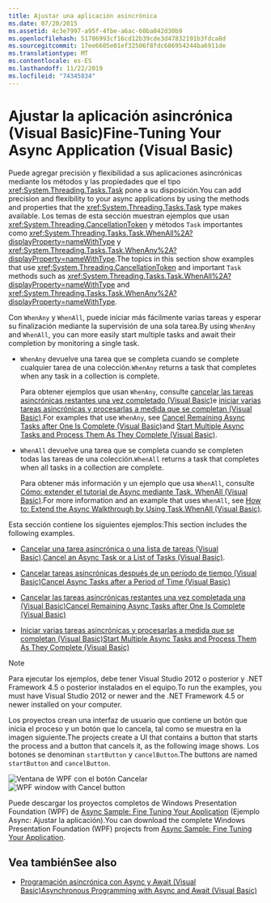 ```yaml
---
title: Ajustar una aplicación asincrónica
ms.date: 07/20/2015
ms.assetid: 4c3e7997-a95f-4fbe-a6ac-60ba042d30b9
ms.openlocfilehash: 51786993cf16cd12b39cde3d47832191b3fdca8d
ms.sourcegitcommit: 17ee6605e01ef32506f8fdc686954244ba6911de
ms.translationtype: MT
ms.contentlocale: es-ES
ms.lasthandoff: 11/22/2019
ms.locfileid: "74345834"
---
```

# <a name="fine-tuning-your-async-application-visual-basic"></a><span data-ttu-id="eb2c8-102">Ajustar la aplicación asincrónica (Visual Basic)</span><span class="sxs-lookup"><span data-stu-id="eb2c8-102">Fine-Tuning Your Async Application (Visual Basic)</span></span>
<span data-ttu-id="eb2c8-103">Puede agregar precisión y flexibilidad a sus aplicaciones asincrónicas mediante los métodos y las propiedades que el tipo <xref:System.Threading.Tasks.Task> pone a su disposición.</span><span class="sxs-lookup"><span data-stu-id="eb2c8-103">You can add precision and flexibility to your async applications by using the methods and properties that the <xref:System.Threading.Tasks.Task> type makes available.</span></span> <span data-ttu-id="eb2c8-104">Los temas de esta sección muestran ejemplos que usan <xref:System.Threading.CancellationToken> y métodos `Task` importantes como <xref:System.Threading.Tasks.Task.WhenAll%2A?displayProperty=nameWithType> y <xref:System.Threading.Tasks.Task.WhenAny%2A?displayProperty=nameWithType>.</span><span class="sxs-lookup"><span data-stu-id="eb2c8-104">The topics in this section show examples that use <xref:System.Threading.CancellationToken> and important `Task` methods such as <xref:System.Threading.Tasks.Task.WhenAll%2A?displayProperty=nameWithType> and <xref:System.Threading.Tasks.Task.WhenAny%2A?displayProperty=nameWithType>.</span></span>  
  
 <span data-ttu-id="eb2c8-105">Con `WhenAny` y `WhenAll`, puede iniciar más fácilmente varias tareas y esperar su finalización mediante la supervisión de una sola tarea.</span><span class="sxs-lookup"><span data-stu-id="eb2c8-105">By using `WhenAny` and `WhenAll`, you can more easily start multiple tasks and await their completion by monitoring a single task.</span></span>  
  
- <span data-ttu-id="eb2c8-106">`WhenAny` devuelve una tarea que se completa cuando se complete cualquier tarea de una colección.</span><span class="sxs-lookup"><span data-stu-id="eb2c8-106">`WhenAny` returns a task that completes when any task in a collection is complete.</span></span>  
  
     <span data-ttu-id="eb2c8-107">Para obtener ejemplos que usan `WhenAny`, consulte [cancelar las tareas asincrónicas restantes una vez completado (Visual Basic)](../../../../visual-basic/programming-guide/concepts/async/cancel-remaining-async-tasks-after-one-is-complete.md)e [iniciar varias tareas asincrónicas y procesarlas a medida que se completan (Visual Basic)](../../../../visual-basic/programming-guide/concepts/async/start-multiple-async-tasks-and-process-them-as-they-complete.md).</span><span class="sxs-lookup"><span data-stu-id="eb2c8-107">For examples that use `WhenAny`, see  [Cancel Remaining Async Tasks after One Is Complete (Visual Basic)](../../../../visual-basic/programming-guide/concepts/async/cancel-remaining-async-tasks-after-one-is-complete.md)and [Start Multiple Async Tasks and Process Them As They Complete (Visual Basic)](../../../../visual-basic/programming-guide/concepts/async/start-multiple-async-tasks-and-process-them-as-they-complete.md).</span></span>  
  
- <span data-ttu-id="eb2c8-108">`WhenAll` devuelve una tarea que se completa cuando se completen todas las tareas de una colección.</span><span class="sxs-lookup"><span data-stu-id="eb2c8-108">`WhenAll` returns a task that completes when all tasks in a collection are complete.</span></span>  
  
     <span data-ttu-id="eb2c8-109">Para obtener más información y un ejemplo que usa `WhenAll`, consulte [Cómo: extender el tutorial de Async mediante Task. WhenAll (Visual Basic)](../../../../visual-basic/programming-guide/concepts/async/how-to-extend-the-async-walkthrough-by-using-task-whenall.md).</span><span class="sxs-lookup"><span data-stu-id="eb2c8-109">For more information and an example that uses `WhenAll`, see [How to: Extend the Async Walkthrough by Using Task.WhenAll (Visual Basic)](../../../../visual-basic/programming-guide/concepts/async/how-to-extend-the-async-walkthrough-by-using-task-whenall.md).</span></span>  
  
 <span data-ttu-id="eb2c8-110">Esta sección contiene los siguientes ejemplos:</span><span class="sxs-lookup"><span data-stu-id="eb2c8-110">This section includes the following examples.</span></span>  
  
- <span data-ttu-id="eb2c8-111">[Cancelar una tarea asincrónica o una lista de tareas (Visual Basic)](../../../../visual-basic/programming-guide/concepts/async/cancel-an-async-task-or-a-list-of-tasks.md).</span><span class="sxs-lookup"><span data-stu-id="eb2c8-111">[Cancel an Async Task or a List of Tasks (Visual Basic)](../../../../visual-basic/programming-guide/concepts/async/cancel-an-async-task-or-a-list-of-tasks.md).</span></span>  
  
- [<span data-ttu-id="eb2c8-112">Cancelar tareas asincrónicas después de un período de tiempo (Visual Basic)</span><span class="sxs-lookup"><span data-stu-id="eb2c8-112">Cancel Async Tasks after a Period of Time (Visual Basic)</span></span>](../../../../visual-basic/programming-guide/concepts/async/cancel-async-tasks-after-a-period-of-time.md)  
  
- [<span data-ttu-id="eb2c8-113">Cancelar las tareas asincrónicas restantes una vez completada una (Visual Basic)</span><span class="sxs-lookup"><span data-stu-id="eb2c8-113">Cancel Remaining Async Tasks after One Is Complete (Visual Basic)</span></span>](../../../../visual-basic/programming-guide/concepts/async/cancel-remaining-async-tasks-after-one-is-complete.md)  
  
- [<span data-ttu-id="eb2c8-114">Iniciar varias tareas asincrónicas y procesarlas a medida que se completan (Visual Basic)</span><span class="sxs-lookup"><span data-stu-id="eb2c8-114">Start Multiple Async Tasks and Process Them As They Complete (Visual Basic)</span></span>](../../../../visual-basic/programming-guide/concepts/async/start-multiple-async-tasks-and-process-them-as-they-complete.md)  
  
> [!NOTE]
> <span data-ttu-id="eb2c8-115">Para ejecutar los ejemplos, debe tener Visual Studio 2012 o posterior y .NET Framework 4.5 o posterior instalados en el equipo.</span><span class="sxs-lookup"><span data-stu-id="eb2c8-115">To run the examples, you must have Visual Studio 2012 or newer and the .NET Framework 4.5 or newer installed on your computer.</span></span>  
  
 <span data-ttu-id="eb2c8-116">Los proyectos crean una interfaz de usuario que contiene un botón que inicia el proceso y un botón que lo cancela, tal como se muestra en la imagen siguiente.</span><span class="sxs-lookup"><span data-stu-id="eb2c8-116">The projects create a UI that contains a button that starts the process and a button that cancels it, as the following image shows.</span></span> <span data-ttu-id="eb2c8-117">Los botones se denominan `startButton` y `cancelButton`.</span><span class="sxs-lookup"><span data-stu-id="eb2c8-117">The buttons are named `startButton` and `cancelButton`.</span></span>  
  
 <span data-ttu-id="eb2c8-118">![Ventana de WPF con el botón Cancelar](./media/fine-tuning-your-async-application/cancellation-and-start-button.png "Cuadro de diálogo con un botón de inicio y detención")</span><span class="sxs-lookup"><span data-stu-id="eb2c8-118">![WPF window with Cancel button](./media/fine-tuning-your-async-application/cancellation-and-start-button.png "Dialog box with a Start and Stop button")</span></span>  
  
 <span data-ttu-id="eb2c8-119">Puede descargar los proyectos completos de Windows Presentation Foundation (WPF) de [Async Sample: Fine Tuning Your Application](https://code.msdn.microsoft.com/Async-Fine-Tuning-Your-a676abea) (Ejemplo Async: Ajustar la aplicación).</span><span class="sxs-lookup"><span data-stu-id="eb2c8-119">You can download the complete Windows Presentation Foundation (WPF) projects from [Async Sample: Fine Tuning Your Application](https://code.msdn.microsoft.com/Async-Fine-Tuning-Your-a676abea).</span></span>  
  
## <a name="see-also"></a><span data-ttu-id="eb2c8-120">Vea también</span><span class="sxs-lookup"><span data-stu-id="eb2c8-120">See also</span></span>

- [<span data-ttu-id="eb2c8-121">Programación asincrónica con Async y Await (Visual Basic)</span><span class="sxs-lookup"><span data-stu-id="eb2c8-121">Asynchronous Programming with Async and Await (Visual Basic)</span></span>](../../../../visual-basic/programming-guide/concepts/async/index.md)
